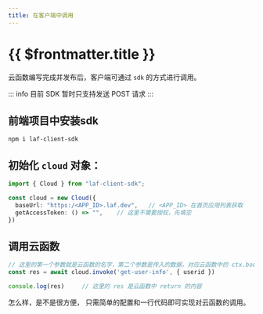 ```yaml
---
title: 在客户端中调用
---
```


# {{ $frontmatter.title }}

云函数编写完成并发布后，客户端可通过 `sdk` 的方式进行调用。

::: info
目前 SDK 暂时只支持发送 POST 请求
:::

## 前端项目中安装sdk

```shell
npm i laf-client-sdk
```

## 初始化 `cloud` 对象：
```typescript
import { Cloud } from "laf-client-sdk";

const cloud = new Cloud({
  baseUrl: "https:/<APP_ID>.laf.dev",   // <APP_ID> 在首页应用列表获取
  getAccessToken: () => "",    // 这里不需要授权，先填空
})
```

## 调用云函数

```typescript
// 这里的第一个参数就是云函数的名字，第二个参数是传入的数据，对应云函数中的 ctx.body
const res = await cloud.invoke('get-user-info', { userid })

console.log(res)     // 这里的 res 是云函数中 return 的内容
```

怎么样，是不是很方便， 只需简单的配置和一行代码即可实现对云函数的调用。


